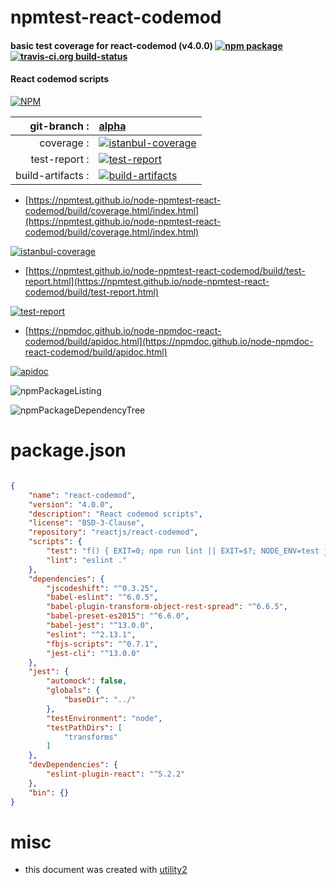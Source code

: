 # npmtest-react-codemod

#### basic test coverage for  react-codemod (v4.0.0)  [![npm package](https://img.shields.io/npm/v/npmtest-react-codemod.svg?style=flat-square)](https://www.npmjs.org/package/npmtest-react-codemod) [![travis-ci.org build-status](https://api.travis-ci.org/npmtest/node-npmtest-react-codemod.svg)](https://travis-ci.org/npmtest/node-npmtest-react-codemod)

#### React codemod scripts

[![NPM](https://nodei.co/npm/react-codemod.png?downloads=true&downloadRank=true&stars=true)](https://www.npmjs.com/package/react-codemod)

| git-branch : | [alpha](https://github.com/npmtest/node-npmtest-react-codemod/tree/alpha)|
|--:|:--|
| coverage : | [![istanbul-coverage](https://npmtest.github.io/node-npmtest-react-codemod/build/coverage.badge.svg)](https://npmtest.github.io/node-npmtest-react-codemod/build/coverage.html/index.html)|
| test-report : | [![test-report](https://npmtest.github.io/node-npmtest-react-codemod/build/test-report.badge.svg)](https://npmtest.github.io/node-npmtest-react-codemod/build/test-report.html)|
| build-artifacts : | [![build-artifacts](https://npmtest.github.io/node-npmtest-react-codemod/glyphicons_144_folder_open.png)](https://github.com/npmtest/node-npmtest-react-codemod/tree/gh-pages/build)|

- [https://npmtest.github.io/node-npmtest-react-codemod/build/coverage.html/index.html](https://npmtest.github.io/node-npmtest-react-codemod/build/coverage.html/index.html)

[![istanbul-coverage](https://npmtest.github.io/node-npmtest-react-codemod/build/screenCapture.buildCi.browser.%252Ftmp%252Fbuild%252Fcoverage.lib.html.png)](https://npmtest.github.io/node-npmtest-react-codemod/build/coverage.html/index.html)

- [https://npmtest.github.io/node-npmtest-react-codemod/build/test-report.html](https://npmtest.github.io/node-npmtest-react-codemod/build/test-report.html)

[![test-report](https://npmtest.github.io/node-npmtest-react-codemod/build/screenCapture.buildCi.browser.%252Ftmp%252Fbuild%252Ftest-report.html.png)](https://npmtest.github.io/node-npmtest-react-codemod/build/test-report.html)

- [https://npmdoc.github.io/node-npmdoc-react-codemod/build/apidoc.html](https://npmdoc.github.io/node-npmdoc-react-codemod/build/apidoc.html)

[![apidoc](https://npmdoc.github.io/node-npmdoc-react-codemod/build/screenCapture.buildCi.browser.%252Ftmp%252Fbuild%252Fapidoc.html.png)](https://npmdoc.github.io/node-npmdoc-react-codemod/build/apidoc.html)

![npmPackageListing](https://npmtest.github.io/node-npmtest-react-codemod/build/screenCapture.npmPackageListing.svg)

![npmPackageDependencyTree](https://npmtest.github.io/node-npmtest-react-codemod/build/screenCapture.npmPackageDependencyTree.svg)



# package.json

```json

{
    "name": "react-codemod",
    "version": "4.0.0",
    "description": "React codemod scripts",
    "license": "BSD-3-Clause",
    "repository": "reactjs/react-codemod",
    "scripts": {
        "test": "f() { EXIT=0; npm run lint || EXIT=$?; NODE_ENV=test jest $@ || EXIT=$?; exit $EXIT; }; f",
        "lint": "eslint ."
    },
    "dependencies": {
        "jscodeshift": "^0.3.25",
        "babel-eslint": "^6.0.5",
        "babel-plugin-transform-object-rest-spread": "^6.6.5",
        "babel-preset-es2015": "^6.6.0",
        "babel-jest": "^13.0.0",
        "eslint": "^2.13.1",
        "fbjs-scripts": "^0.7.1",
        "jest-cli": "^13.0.0"
    },
    "jest": {
        "automock": false,
        "globals": {
            "baseDir": "../"
        },
        "testEnvironment": "node",
        "testPathDirs": [
            "transforms"
        ]
    },
    "devDependencies": {
        "eslint-plugin-react": "^5.2.2"
    },
    "bin": {}
}
```



# misc
- this document was created with [utility2](https://github.com/kaizhu256/node-utility2)
